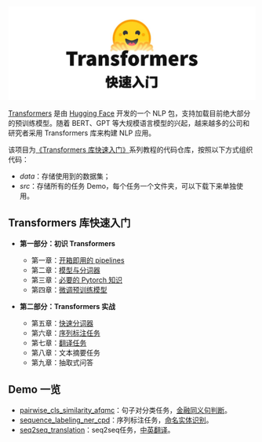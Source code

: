 ![title](title.jpg)

[Transformers](https://huggingface.co/docs/transformers/index) 是由 [Hugging Face](https://huggingface.co/) 开发的一个 NLP 包，支持加载目前绝大部分的预训练模型。随着 BERT、GPT 等大规模语言模型的兴起，越来越多的公司和研究者采用 Transformers 库来构建 NLP 应用。

该项目为[《Transformers 库快速入门》](https://xiaosheng.run/2021/12/08/transformers-note-1.html)系列教程的代码仓库，按照以下方式组织代码：

- *data*：存储使用到的数据集；
- *src*：存储所有的任务 Demo，每个任务一个文件夹，可以下载下来单独使用。

## Transformers 库快速入门

- **第一部分：初识 Transformers**

  - 第一章：[开箱即用的 pipelines](https://xiaosheng.run/2021/12/08/transformers-note-1.html)
  - 第二章：[模型与分词器](https://xiaosheng.run/2021/12/11/transformers-note-2.html)
  - 第三章：[必要的 Pytorch 知识](https://xiaosheng.run/2021/12/14/transformers-note-3.html)
  - 第四章：[微调预训练模型](https://xiaosheng.run/2021/12/17/transformers-note-4.html)

- **第二部分：Transformers 实战**

  - 第五章：[快速分词器](https://xiaosheng.run/2022/03/08/transformers-note-5.html)
  - 第六章：[序列标注任务](https://xiaosheng.run/2022/03/18/transformers-note-6.html)
  - 第七章：[翻译任务](https://xiaosheng.run/2022/03/24/transformers-note-7.html)
  - 第八章：文本摘要任务
  - 第九章：抽取式问答

## Demo 一览

- [pairwise_cls_similarity_afqmc](https://github.com/jsksxs360/How-to-use-Transformers/tree/main/src/pairwise_cls_similarity_afqmc)：句子对分类任务，[金融同义句判断](https://xiaosheng.run/2021/12/17/transformers-note-4.html)。
- [sequence_labeling_ner_cpd](https://github.com/jsksxs360/How-to-use-Transformers/tree/main/src/sequence_labeling_ner_cpd)：序列标注任务，[命名实体识别](https://xiaosheng.run/2022/03/18/transformers-note-6.html)。
- [seq2seq_translation](https://github.com/jsksxs360/How-to-use-Transformers/tree/main/src/seq2seq_translation)：seq2seq任务，[中英翻译](https://xiaosheng.run/2022/03/24/transformers-note-7.html)。
